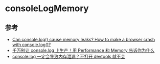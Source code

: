 # consoleLogMemory

## 参考
- [Can console.log() cause memory leaks? How to make a browser crash with console.log()?](https://javascript.plainenglish.io/can-console-log-cause-memory-leaks-how-to-make-a-browser-crash-with-console-log-b94e4d248ed8)
- [千万别让 console.log 上生产！用 Performance 和 Memory 告诉你为什么](https://juejin.cn/post/7185128318235541563#comment)
- [console.log 一定会导致内存泄漏？不打开 devtools 就不会](https://juejin.cn/post/7185501830040944698#comment)